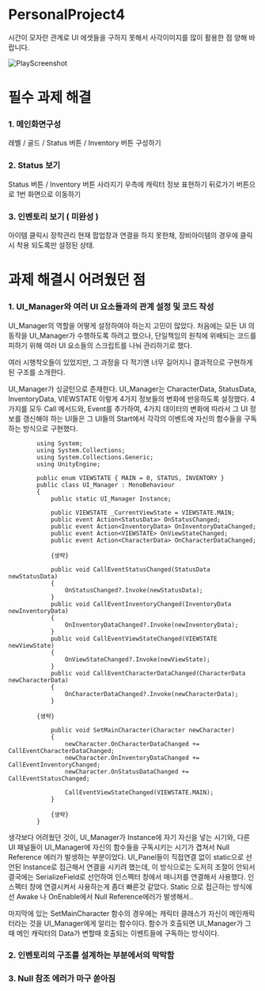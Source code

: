 # PersonalProject4

시간이 모자란 관계로 UI 에셋들을 구하지 못해서 사각이미지를 많이 활용한 점 양해 바랍니다.

![PlayScreenshot](https://github.com/Zif1519/PersonalProject4/assets/141081153/28762aed-9e36-4664-9c65-fb642a0d066a)


# 필수 과제 해결
### 1. 메인화면구성

레벨 / 골드 / Status 버튼 / Inventory 버튼 구성하기

### 2. Status 보기

Status 버튼 / Inventory 버튼 사라지기
우측에 캐릭터 정보 표현하기
뒤로가기 버튼으로 1번 화면으로 이동하기

### 3. 인벤토리 보기 ( 미완성 )
아이템 클릭시 장착관리
현재 팝업창과 연결을 하지 못한채, 장비아이템의 경우에 클릭시 착용 되도록만 설정된 상태.


# 과제 해결시 어려웠던 점
### 1. UI_Manager와 여러 UI 요소들과의 관계 설정 및 코드 작성
UI_Manager의 역할을 어떻게 설정하여야 하는지 고민이 많았다.
처음에는 모든 UI 의 동작을 UI_Manager가 수행하도록 하려고 했으나, 단일책임의 원칙에 위배되는 코드를 피하기 위해
여러 UI 요소들의 스크립트를 나눠 관리하기로 했다.

여러 시행착오들이 있었지만, 그 과정을 다 적기엔 너무 길어지니 결과적으로 구현하게 된 구조를 소개한다.

UI_Manager가 싱글턴으로 존재한다.
UI_Manager는 CharacterData, StatusData, InventoryData, VIEWSTATE 이렇게 4가지 정보들의 변화에 반응하도록 설정했다.
4가지를 모두 Call 메서드와, Event를 추가하여, 4가지 데이터의 변화에 따라서 그 UI 정보를 갱신해야 하는 UI들은 
그 UI들의 Start에서 각각의 이벤트에 자신의 함수들을 구독하는 방식으로 구현했다.

  
            using System;
            using System.Collections;
            using System.Collections.Generic;
            using UnityEngine;
            
            public enum VIEWSTATE { MAIN = 0, STATUS, INVENTORY }
            public class UI_Manager : MonoBehaviour
            {
                public static UI_Manager Instance;
            
                public VIEWSTATE _CurrentViewState = VIEWSTATE.MAIN;
                public event Action<StatusData> OnStatusChanged;
                public event Action<InventoryData> OnInventoryDataChanged;
                public event Action<VIEWSTATE> OnViewStateChanged;
                public event Action<CharacterData> OnCharacterDataChanged;
                
                {생략}
            
                public void CallEventStatusChanged(StatusData newStatusData)
                {
                    OnStatusChanged?.Invoke(newStatusData);
                }
                public void CallEventInventoryChanged(InventoryData newInventoryData)
                {
                    OnInventoryDataChanged?.Invoke(newInventoryData);
                }
                public void CallEventViewStateChanged(VIEWSTATE newViewState)
                {
                    OnViewStateChanged?.Invoke(newViewState);
                }
                public void CallEventCharacterDataChanged(CharacterData newCharacterData)
                {
                    OnCharacterDataChanged?.Invoke(newCharacterData);
                }
            
            {생략}
            
                public void SetMainCharacter(Character newCharacter)
                {
                    newCharacter.OnCharacterDataChanged += CallEventCharacterDataChanged;
                    newCharacter.OnInventoryDataChanged += CallEventInventoryChanged;
                    newCharacter.OnStatusDataChanged += CallEventStatusChanged;
            
                    CallEventViewStateChanged(VIEWSTATE.MAIN);
                }

                {생략}
            }

생각보다 어려웠던 것이, UI_Manager가 Instance에 자기 자신을 넣는 시기와, 다른 UI 패널들이 UI_Manager에 자신의 함수들을 구독시키는 
시기가 겹쳐서 Null Reference 에러가 발생하는 부분이었다. UI_Panel들이 직접연결 없이 static으로 선언된 Instance로 접근해서 연결을 시키려
했는데, 이 방식으로는 도저히 조절이 안되서 결국에는 SerializeField로 선언하여 인스펙터 창에서 매니저를 연결해서 사용했다.
인스펙터 창에 연결시켜서 사용하는게 좀더 빠른것 같았다. Static 으로 접근하는 방식에선 Awake 나 OnEnable에서 Null Reference에러가 발생해서..

마지막에 있는 SetMainCharacter 함수의 경우에는 캐릭터 클래스가 자신이 메인캐릭터라는 것을 UI_Manager에게 알리는 함수이다.
함수가 호출되면 UI_Manager가 그때 메인 캐릭터의 Data가 변할때 호출되는 이벤트들에 구독하는 방식이다.




### 2. 인벤토리의 구조를 설계하는 부분에서의 막막함

### 3. Null 참조 에러가 마구 쏟아짐

